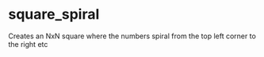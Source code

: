 # square_spiral
Creates an NxN square where the numbers spiral from the top left corner to the right etc

